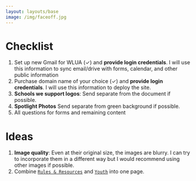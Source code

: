 ```yaml
---
layout: layouts/base
image: /img/faceoff.jpg
---
```


# Checklist

1. Set up new Gmail for WLUA (✓) and **provide login credentials**.  I will use this information to sync email/drive with forms, calendar, and other public information
2. Purchase domain name of your choice (✓) and **provide login credentials**.  I will use this information to deploy the site.
3. **Schools we support logos**: Send separate from the document if possible.
4. **Spotlight Photos** Send separate from green background if possible.
5. All questions for forms and remaining content

# Ideas 

1. **Image quality**: Even at their original size, the images are blurry.  I can try to incorporate them in a different way but I would recommend using other images if possible.
2. Combine [`Rules & Resources`](/resources) and [`Youth`](/youth) into one page.



